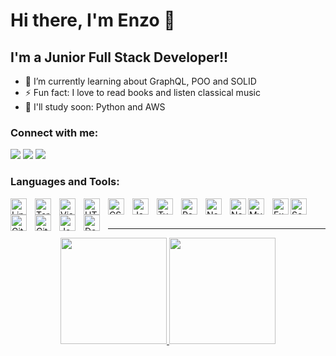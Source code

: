 # Hi there, I'm Enzo 👋 

## I'm a Junior Full Stack Developer!!

- 🌱 I’m currently learning about GraphQL, POO and SOLID
- ⚡ Fun fact: I love to read books and listen classical music
- :book: I'll study soon: Python and AWS

### Connect with me:

<a href = "mailto:enzothome.et@gmail.com"><img src="https://img.shields.io/badge/-Gmail-%23333?style=for-the-badge&logo=gmail&logoColor=white" target="_blank"></a>
<a href="https://www.linkedin.com/in/enzo-almeida-abb712213/" target="_blank"><img src="https://img.shields.io/badge/-LinkedIn-%230077B5?style=for-the-badge&logo=linkedin&logoColor=white" target="_blank"></a> 
<a href="https://www.instagram.com/enzo.almeidaa_/?hl=pt-br" target="_blank"><img src="https://img.shields.io/badge/-Instagram-%23E4405F?style=for-the-badge&logo=instagram&logoColor=white" target="_blank"></a>



### Languages and Tools:

<img align="left" alt="Linux" width="26px" src="https://user-images.githubusercontent.com/85764731/154803896-e695eb82-c6a7-4bdc-911e-a7a7f3ac1204.png" style="padding-right:10px;" />
<img align="left" alt="Terminal" width="26px" src="https://user-images.githubusercontent.com/85764731/154804084-a7b574da-d1e1-4691-bebf-384dd64cc7fc.png" style="padding-right:10px;" />
<img align="left" alt="Visual Studio Code" width="26px" src="https://cdn.jsdelivr.net/gh/devicons/devicon/icons/vscode/vscode-original.svg" style="padding-right:10px;" />
<img align="left" alt="HTML5" width="26px" src="https://cdn.jsdelivr.net/gh/devicons/devicon/icons/html5/html5-original.svg" style="padding-right:10px;" />
<img align="left" alt="CSS3" width="26px" src="https://cdn.jsdelivr.net/gh/devicons/devicon/icons/css3/css3-original.svg" style="padding-right:10px;" />
<img align="left" alt="JavaScript" width="26px" src="https://cdn.jsdelivr.net/gh/devicons/devicon/icons/javascript/javascript-original.svg" style="padding-right:10px;" />
<img align="left" alt="TypeScript" width="26px" src="https://cdn.jsdelivr.net/gh/devicons/devicon/icons/typescript/typescript-original.svg" style="padding-right:10px;" />
<!-- <img align="left" alt="Pyhton" width="26px" src="https://user-images.githubusercontent.com/85764731/154804127-ac7bdf73-494a-424c-828b-ae8fb1615960.png" style="padding-right:10px;" /> -->
<img align="left" alt="React" width="26px" src="https://cdn.jsdelivr.net/gh/devicons/devicon/icons/react/react-original.svg" style="padding-right:10px;" />
<img align="left" alt="Node.js" width="26px" src="https://cdn.jsdelivr.net/gh/devicons/devicon/icons/nodejs/nodejs-original.svg" style="padding-right:10px;" />
<img align="left" alt="NestJS" width="26px" src="https://cdn.jsdelivr.net/gh/devicons/devicon/icons/nestjs/nestjs-plain.svg" />
<img align="left" alt="MySQL" width="26px" src="https://cdn.jsdelivr.net/gh/devicons/devicon/icons/mysql/mysql-original.svg" style="padding-right:10px;" />
<img align="left" alt="Express" width="26px" src="https://cdn.jsdelivr.net/gh/devicons/devicon/icons/express/express-original.svg" />
<img align="left" alt="Sequelize" width="26px" src="https://cdn.jsdelivr.net/gh/devicons/devicon/icons/sequelize/sequelize-original.svg" />
<img align="left" alt="Git" width="26px" src="https://cdn.jsdelivr.net/gh/devicons/devicon/icons/git/git-original.svg" style="padding-right:10px;" />
<img align="left" alt="GitHub" width="26px" src="https://user-images.githubusercontent.com/3369400/139448065-39a229ba-4b06-434b-bc67-616e2ed80c8f.png" style="padding-right:10px;" />


<img align="left" alt="Jest" width="26px" src="https://user-images.githubusercontent.com/85764731/154803983-010a6f92-0d75-4351-a453-4ecdfa8d0da7.png" style="padding-right:10px;" />
<img align="left" alt="Docker" width="26px" src="https://user-images.githubusercontent.com/85764731/154804037-7898b9ef-344a-48b6-b14c-92b3da9b6f3e.png" style="padding-right:10px;" />



<br />
<br />

---
 <div align="center">
  <a href="https://github.com/EnzoThome-et">  <img height="170em" src="https://github-readme-stats.vercel.app/api?username=EnzoThome-et&show_icons=true&theme=dracula&include_all_commits=true&count_private=true"/>
  <img height="170em" src="https://github-readme-stats.vercel.app/api/top-langs/?username=EnzoThome-et&theme=dracula"/> 
</div>

